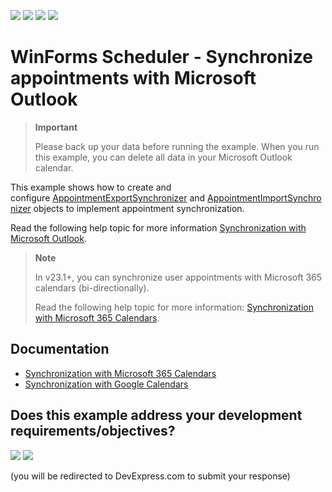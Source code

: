 <!-- default badges list -->
![](https://img.shields.io/endpoint?url=https://codecentral.devexpress.com/api/v1/VersionRange/128636840/24.2.1%2B)
[![](https://img.shields.io/badge/Open_in_DevExpress_Support_Center-FF7200?style=flat-square&logo=DevExpress&logoColor=white)](https://supportcenter.devexpress.com/ticket/details/T158895)
[![](https://img.shields.io/badge/📖_How_to_use_DevExpress_Examples-e9f6fc?style=flat-square)](https://docs.devexpress.com/GeneralInformation/403183)
[![](https://img.shields.io/badge/💬_Leave_Feedback-feecdd?style=flat-square)](#does-this-example-address-your-development-requirementsobjectives)
<!-- default badges end -->
# WinForms Scheduler - Synchronize appointments with Microsoft Outlook

> **Important**
>
> Please back up your data before running the example. When you run this example, you can delete all data in your Microsoft Outlook calendar.

This example shows how to create and configure [AppointmentExportSynchronizer](https://docs.devexpress.com/CoreLibraries/DevExpress.XtraScheduler.Exchange.AppointmentExportSynchronizer) and [AppointmentImportSynchronizer](https://docs.devexpress.com/CoreLibraries/DevExpress.XtraScheduler.Exchange.AppointmentImportSynchronizer) objects to implement appointment synchronization.

Read the following help topic for more information [Synchronization with Microsoft Outlook](https://docs.devexpress.com/WindowsForms/3937/controls-and-libraries/scheduler/import-and-export/synchronization-with-microsoft-outlook).

> **Note**
> 
> In v23.1+, you can synchronize user appointments with Microsoft 365 calendars (bi-directionally).
>
> Read the following help topic for more information: [Synchronization with Microsoft 365 Calendars](https://docs.devexpress.com/WindowsForms/404317/controls-and-libraries/scheduler/import-and-export/synchronization-with-outlook-365-calendars).


## Documentation

* [Synchronization with Microsoft 365 Calendars](https://docs.devexpress.com/WindowsForms/404317/controls-and-libraries/scheduler/import-and-export/synchronization-with-outlook-365-calendars)
* [Synchronization with Google Calendars](https://docs.devexpress.com/WindowsForms/120605/controls-and-libraries/scheduler/import-and-export/google-calendars)
<!-- feedback -->
## Does this example address your development requirements/objectives?

[<img src="https://www.devexpress.com/support/examples/i/yes-button.svg"/>](https://www.devexpress.com/support/examples/survey.xml?utm_source=github&utm_campaign=winforms-scheduler-sync-with-outlook&~~~was_helpful=yes) [<img src="https://www.devexpress.com/support/examples/i/no-button.svg"/>](https://www.devexpress.com/support/examples/survey.xml?utm_source=github&utm_campaign=winforms-scheduler-sync-with-outlook&~~~was_helpful=no)

(you will be redirected to DevExpress.com to submit your response)
<!-- feedback end -->
